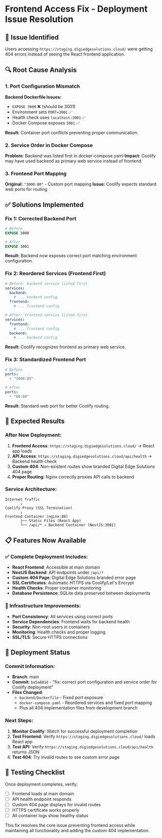 # Frontend Access Fix - Deployment Issue Resolution

## 🚨 Issue Identified
Users accessing `https://staging.digiedgesolutions.cloud/` were getting 404 errors instead of seeing the React frontend application.

## 🔍 Root Cause Analysis

### 1. Port Configuration Mismatch
**Backend Dockerfile Issues:**
- `EXPOSE 3000` ❌ (should be 3001)
- Environment sets `PORT=3001` ✅
- Health check uses `localhost:3001` ✅
- Docker Compose exposes `3001` ✅

**Result:** Container port conflicts preventing proper communication.

### 2. Service Order in Docker Compose
**Problem:** Backend was listed first in docker-compose.yaml
**Impact:** Coolify may have used backend as primary web service instead of frontend

### 3. Frontend Port Mapping
**Original:** `"3000:80"` - Custom port mapping
**Issue:** Coolify expects standard web ports for routing

## ✅ Solutions Implemented

### Fix 1: Corrected Backend Port
```dockerfile
# Before
EXPOSE 3000

# After  
EXPOSE 3001
```
**Result:** Backend now exposes correct port matching environment configuration.

### Fix 2: Reordered Services (Frontend First)
```yaml
# Before: backend service listed first
services:
  backend:
    # ... backend config
  frontend:
    # ... frontend config

# After: frontend service listed first
services:
  frontend:
    # ... frontend config  
  backend:
    # ... backend config
```
**Result:** Coolify recognizes frontend as primary web service.

### Fix 3: Standardized Frontend Port
```yaml
# Before
ports:
  - "3000:80"

# After
ports:
  - "80:80"
```
**Result:** Standard web port for better Coolify routing.

## 🎯 Expected Results

### After New Deployment:
1. **Frontend Access**: `https://staging.digiedgesolutions.cloud/` → React app loads
2. **API Access**: `https://staging.digiedgesolutions.cloud/api/health` → Backend health check
3. **Custom 404**: Non-existent routes show branded Digital Edge Solutions 404 page
4. **Proper Routing**: Nginx correctly proxies API calls to backend

### Service Architecture:
```
Internet Traffic
       ↓
Coolify Proxy (SSL Termination)
       ↓
Frontend Container (nginx:80)
       ├── Static Files (React App)
       └── /api/* → Backend Container (NestJS:3001)
```

## 📋 Features Now Available

### ✅ Complete Deployment Includes:
- **React Frontend**: Accessible at main domain
- **NestJS Backend**: API endpoints under `/api/*`  
- **Custom 404 Page**: Digital Edge Solutions branded error page
- **SSL Certificates**: Automatic HTTPS via Coolify/Let's Encrypt
- **Health Checks**: Proper container monitoring
- **Database Persistence**: SQLite data preserved between deployments

### 🔧 Infrastructure Improvements:
- **Port Consistency**: All services using correct ports
- **Service Dependencies**: Frontend waits for backend health
- **Security**: Non-root users in containers
- **Monitoring**: Health checks and proper logging
- **SSL/TLS**: Secure HTTPS connections

## 🚀 Deployment Status

### Commit Information:
- **Branch**: main
- **Commit**: `ba5a881d` - "fix: correct port configuration and service order for Coolify deployment"
- **Files Changed**: 
  - `backend/Dockerfile` - Fixed port exposure
  - `docker-compose.yaml` - Reordered services and fixed port mapping
  - Plus all 404 implementation files from development branch

### Next Steps:
1. **Monitor Coolify**: Watch for successful deployment completion
2. **Test Frontend**: Verify `https://staging.digiedgesolutions.cloud/` loads React app
3. **Test API**: Verify `https://staging.digiedgesolutions.cloud/api/health` returns JSON
4. **Test 404**: Try invalid routes to see custom error page

## 🧪 Testing Checklist

Once deployment completes, verify:
- [ ] Frontend loads at main domain
- [ ] API health endpoint responds
- [ ] Custom 404 page displays for invalid routes
- [ ] HTTPS certificate works properly
- [ ] All container logs show healthy status

This fix resolves the core issue preventing frontend access while maintaining all functionality and adding the custom 404 implementation.